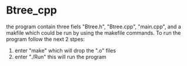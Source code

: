 # Btree_cpp
the program contain three fiels "Btree.h", "Btree.cpp", "main.cpp", and a makfile which could be run by using the makefile commands. To run the program follow the next 2 stpes:

  1. enter "make" which will drop the ".o" files
  2. enter "./Run" this will run the program
